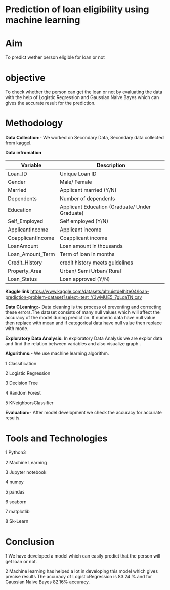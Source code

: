 # Prediction of loan eligibility using machine learning
# Aim
To predict wether person eligible  for loan or not
# objective
To check whether the person can get the loan or not by evaluating the data with the help of Logistic Regression and Gaussian Naive Bayes which can gives the accurate result for the prediction.
# Methodology
**Data Collection:-** We worked on Secondary Data, Secondary data collected  from kaggel.

**Data infromation**

| Variable | Description |
| --- | --- |
| Loan_ID | Unique Loan ID|
| Gender | Male/ Female |
| Married | Applicant married (Y/N)|
| Dependents |	Number of dependents |
| Education	| Applicant Education (Graduate/ Under Graduate)|
| Self_Employed |	Self employed (Y/N) |
| ApplicantIncome |	Applicant income |
| CoapplicantIncome |	Coapplicant income |
| LoanAmount |	Loan amount in thousands |
| Loan_Amount_Term |	Term of loan in months |
| Credit_History |	credit history meets guidelines |
| Property_Area |	Urban/ Semi Urban/ Rural |
| Loan_Status |	Loan approved (Y/N) |

**Kaggle link** https://www.kaggle.com/datasets/altruistdelhite04/loan-prediction-problem-dataset?select=test_Y3wMUE5_7gLdaTN.csv

**Data CLeaning:-** Data cleaning is the process of preventing and correcting these errors.The dataset consists of many null values which will affect the accuracy of the model during prediction. If numeric  data have null value then replace with mean  and if  categorical data have null value then replace with mode.

**Exploratory Data Analysis:** In exploratory Data Analysis we are explor data and find the relation between variables and  also visualize graph .

**Algorithms:-** We use machine learning algorithm.

1 Classification 

2 Logistic Regression

3 Decision Tree

4 Random Forest

5 KNeighborsClassifier

**Evaluation:-** After model development we check the accuracy for   accurate results.
# Tools and Technologies
1 Python3

2 Machine Learning

3 Jupyter notebook

4 numpy

5 pandas

6 seaborn

7 matplotlib

8 Sk-Learn

# Conclusion

 1 We have developed a model which can easily predict that the person will get loan or not.
 
 2 Machine learning has helped a lot in developing this model which gives precise results
 The accuracy of LogisticRegression is 83.24 % and for Gaussian Naive Bayes 82.16% accuracy.
